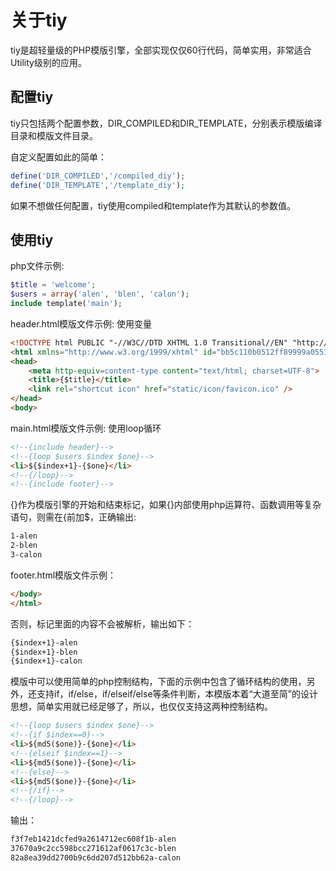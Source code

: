 关于tiy
=============
tiy是超轻量级的PHP模版引擎，全部实现仅仅60行代码，简单实用，非常适合Utility级别的应用。


配置tiy
-------------
tiy只包括两个配置参数，DIR_COMPILED和DIR_TEMPLATE，分别表示模版编译目录和模版文件目录。

自定义配置如此的简单：
```php
define('DIR_COMPILED','/compiled_diy');
define('DIR_TEMPLATE','/template_diy');
```
如果不想做任何配置，tiy使用compiled和template作为其默认的参数值。


使用tiy
-------------
php文件示例:
```php
$title = 'welcome';
$users = array('alen', 'blen', 'calon');
include template('main');
```
header.html模版文件示例:
使用变量
```html
<!DOCTYPE html PUBLIC "-//W3C//DTD XHTML 1.0 Transitional//EN" "http://www.w3.org/TR/xhtml1/DTD/xhtml1-transitional.dtd">
<html xmlns="http://www.w3.org/1999/xhtml" id="bb5c110b0512ff89999a055118a84509">
<head>
    <meta http-equiv=content-type content="text/html; charset=UTF-8">
    <title>{$title}</title>
    <link rel="shortcut icon" href="static/icon/favicon.ico" />
</head>
<body>
```
main.html模版文件示例:
使用loop循环
```html
<!--{include header}-->
<!--{loop $users $index $one}-->
<li>${$index+1}-{$one}</li>
<!--{/loop}-->
<!--{include footer}-->
```
{}作为模版引擎的开始和结束标记，如果{}内部使用php运算符、函数调用等复杂语句，则需在{前加$，正确输出:
```html
1-alen
2-blen
3-calon
```
footer.html模版文件示例：
```html
</body>
</html>
```
否则，标记里面的内容不会被解析，输出如下：
```html
{$index+1}-alen
{$index+1}-blen
{$index+1}-calon
```
模版中可以使用简单的php控制结构，下面的示例中包含了循环结构的使用，另外，还支持if，if/else，if/elseif/else等条件判断，本模版本着“大道至简”的设计思想，简单实用就已经足够了，所以，也仅仅支持这两种控制结构。
```html
<!--{loop $users $index $one}-->
<!--{if $index==0}-->
<li>${md5($one)}-{$one}</li>
<!--{elseif $index==1}-->
<li>${md5($one)}-{$one}</li>
<!--{else}-->
<li>${md5($one)}-{$one}</li>
<!--{/if}-->
<!--{/loop}-->
```
输出：
```html
f3f7eb1421dcfed9a2614712ec608f1b-alen
37670a9c2cc598bcc271612af0617c3c-blen
82a8ea39dd2700b9c6dd207d512bb62a-calon
```
